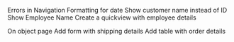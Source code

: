 Errors in
Navigation
Formatting for date
Show customer name instead of ID
Show Employee Name
Create a quickview with employee details

On object page
Add form with shipping details
Add table with order details
